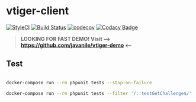 # vtiger-client

[![StyleCI](https://github.styleci.io/repos/103863537/shield?branch=master)](https://github.styleci.io/repos/103863537)
[![Build Status](https://travis-ci.org/javanile/vtiger-client.svg?branch=master)](https://travis-ci.org/javanile/vtiger-client)
[![codecov](https://codecov.io/gh/javanile/vtiger-client/branch/master/graph/badge.svg)](https://codecov.io/gh/javanile/vtiger-client)
[![Codacy Badge](https://api.codacy.com/project/badge/Grade/ffb974752a804645978286bc99759a09)](https://www.codacy.com/app/francescobianco/vtiger-client?utm_source=github.com&amp;utm_medium=referral&amp;utm_content=javanile/vtiger-client&amp;utm_campaign=Badge_Grade)

> **LOOKING FOR FAST DEMO! Visit --> https://github.com/javanile/vtiger-demo <--**


## Test

```bash

```

```bash
docker-compose run --rm phpunit tests --stop-on-failure
```

```bash
docker-compose run --rm phpunit tests --filter '/::testGetChallenge$/'
```
